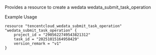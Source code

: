 Provides a resource to create a wedata wedata_submit_task_operation

Example Usage

```hcl
resource "tencentcloud_wedata_submit_task_operation" "wedata_submit_task_operation" {
	project_id = "2905622749543821312"
	task_id = "20251015164958429"
	version_remark = "v1"
}
```
